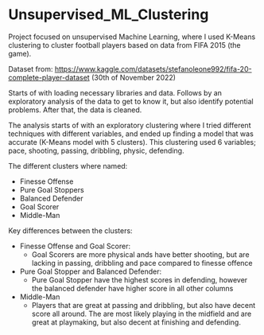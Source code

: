 # Unsupervised_ML_Clustering
Project focused on unsupervised Machine Learning, where I used K-Means clustering to cluster football players based on data from FIFA 2015 (the game).

Dataset from: https://www.kaggle.com/datasets/stefanoleone992/fifa-20-complete-player-dataset (30th of November 2022)

Starts of with loading necessary libraries and data. Follows by an exploratory analysis of the data to get to know it, but also identify potential problems. After that, the data is cleaned.

The analysis starts of with an exploratory clustering where I tried different techniques with different variables, and ended up finding a model that was accurate (K-Means model with 5 clusters). This clustering used 6 variables; pace, shooting, passing, dribbling, physic, defending.

The different clusters where named:
- Finesse Offense
- Pure Goal Stoppers
- Balanced Defender
- Goal Scorer
- Middle-Man

Key differences between the clusters:
- Finesse Offense and Goal Scorer:
    - Goal Scorers are more physical ands have better shooting, but are lacking in passing, dribbling and pace compared to finesse offence
- Pure Goal Stopper and Balanced Defender:
    - Pure Goal Stopper have the highest scores in defending, however the balanced defender have higher score in all other columns
- Middle-Man
    - Players that are great at passing and dribbling, but also have decent score all around. The are most likely playing in the midfield and are great at playmaking, but also decent at finishing and defending.
